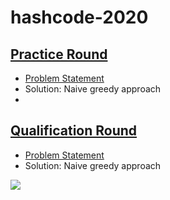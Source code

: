 # hashcode-2020

## [Practice Round](/practice_round)
* [Problem Statement](https://github.com/senesh-deshan/Google-Hash-Code-2020/blob/v3/Problem/slice.pdf)
* Solution: Naive greedy approach
* 
## [Qualification Round](/qualification)
* [Problem Statement](https://github.com/vmandke/hashcode/blob/master/hashcode_2020_online_qualification_round.pdf)
* Solution: Naive greedy approach

![](https://i.ibb.co/8dxFcZQ/Screenshot-from-2020-02-21-12-08-35.png)